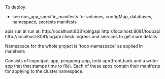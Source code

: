 To deploy:
- see non_app_specific_manifests for volumes, configMap, databases, namespace, secrests manifests

apis run at run at:
http://localhost:8081/pingapi
http://localhost:8081/todoapi
http://localhost:8081/logapi
check ingress and services to get more details

Namespace for the whole project is 'todo-namespace' as applied in manifests

Consists of logoutput-app, pingpong-app, todo app(front,back and a writer app that that stamps time to file). Each of these apps contain their manifests for applying to the cluster namespace.